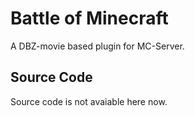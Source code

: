 # Battle of Minecraft
A DBZ-movie based plugin for MC-Server.

## Source Code
Source code is not avaiable here now.
